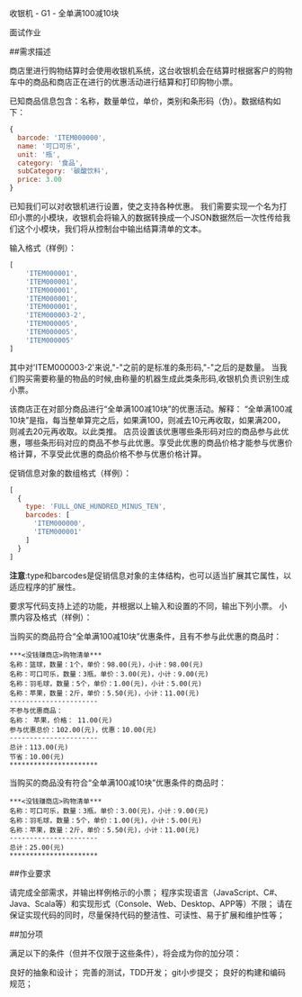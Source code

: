 收银机 - G1 - 全单满100减10块

面试作业

##需求描述

商店里进行购物结算时会使用收银机系统，这台收银机会在结算时根据客户的购物车中的商品和商店正在进行的优惠活动进行结算和打印购物小票。

已知商品信息包含：名称，数量单位，单价，类别和条形码（伪）。数据结构如下：

```javascript
{
  barcode: 'ITEM000000',
  name: '可口可乐',
  unit: '瓶',
  category: '食品',
  subCategory: '碳酸饮料',
  price: 3.00
}
```

已知我们可以对收银机进行设置，使之支持各种优惠。
我们需要实现一个名为打印小票的小模块，收银机会将输入的数据转换成一个JSON数据然后一次性传给我们这个小模块，我们将从控制台中输出结算清单的文本。

输入格式（样例）：

```javascript
[
    'ITEM000001',
    'ITEM000001',
    'ITEM000001',
    'ITEM000001',
    'ITEM000001',
    'ITEM000003-2',
    'ITEM000005',
    'ITEM000005',
    'ITEM000005'
]
```

其中对'ITEM000003-2'来说,"-"之前的是标准的条形码,"-"之后的是数量。
当我们购买需要称量的物品的时候,由称量的机器生成此类条形码,收银机负责识别生成小票。

该商店正在对部分商品进行“全单满100减10块”的优惠活动。解释：
“全单满100减10块”是指，每当整单算完之后，如果满100，则减去10元再收取，如果满200，则减去20元再收取。以此类推。
店员设置该优惠哪些条形码对应的商品参与此优惠，哪些条形码对应的商品不参与此优惠。享受此优惠的商品价格才能参与优惠价格计算，不享受此优惠的商品价格不参与优惠价格计算。

促销信息对象的数组格式（样例）：

```javascript
[
  {
    type: 'FULL_ONE_HUNDRED_MINUS_TEN',
    barcodes: [
      'ITEM000000',
      'ITEM000001'
    ]
  }
]
```
**注意**:type和barcodes是促销信息对象的主体结构，也可以适当扩展其它属性，以适应程序的扩展性。

要求写代码支持上述的功能，并根据以上输入和设置的不同，输出下列小票。
小票内容及格式（样例）：

当购买的商品符合“全单满100减10块”优惠条件，且有不参与此优惠的商品时：

```
***<没钱赚商店>购物清单***
名称：篮球，数量：1个，单价：98.00(元)，小计：98.00(元)
名称：可口可乐，数量：3瓶，单价：3.00(元)，小计：9.00(元)
名称：羽毛球，数量：5个，单价：1.00(元)，小计：5.00(元)
名称：苹果，数量：2斤，单价：5.50(元)，小计：11.00(元)
----------------------
不参与优惠商品：
名称： 苹果，价格： 11.00(元)
参与优惠总价：102.00(元)，优惠：10.00(元)
----------------------
总计：113.00(元)
节省：10.00(元)
**********************
```

当购买的商品没有符合“全单满100减10块”优惠条件的商品时：

```
***<没钱赚商店>购物清单***
名称：可口可乐，数量：3瓶，单价：3.00(元)，小计：9.00(元)
名称：羽毛球，数量：5个，单价：1.00(元)，小计：5.00(元)
名称：苹果，数量：2斤，单价：5.50(元)，小计：11.00(元)
----------------------
总计：25.00(元)
**********************
```

##作业要求

请完成全部需求，并输出样例格示的小票；
程序实现语言（JavaScript、C#、Java、Scala等）和实现形式（Console、Web、Desktop、APP等）不限；
请在保证实现代码的同时，尽量保持代码的整洁性、可读性、易于扩展和维护性等；

##加分项

满足以下的条件（但并不仅限于这些条件），将会成为你的加分项：

良好的抽象和设计；
完善的测试，TDD开发；
git小步提交；
良好的构建和编码规范；